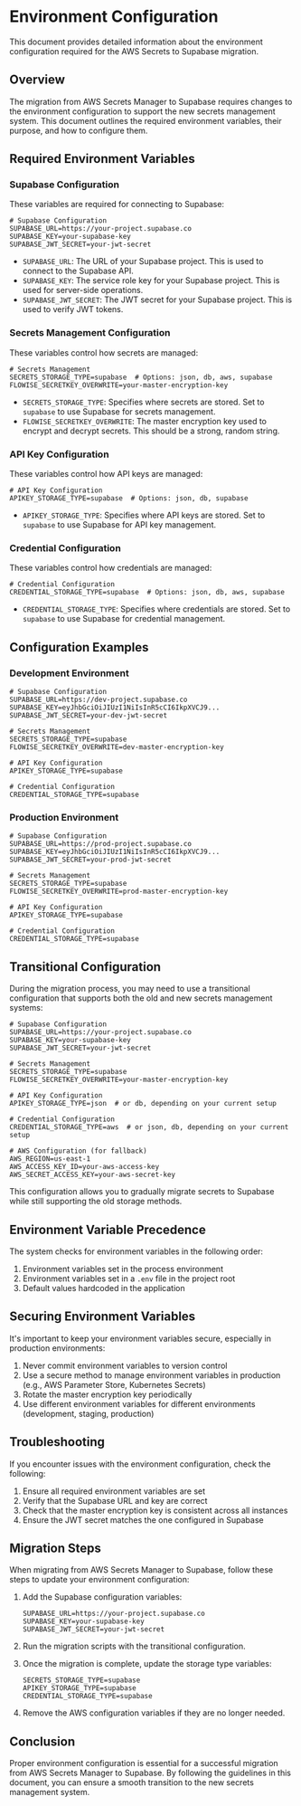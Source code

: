 # Environment Configuration

This document provides detailed information about the environment configuration required for the AWS Secrets to Supabase migration.

## Overview

The migration from AWS Secrets Manager to Supabase requires changes to the environment configuration to support the new secrets management system. This document outlines the required environment variables, their purpose, and how to configure them.

## Required Environment Variables

### Supabase Configuration

These variables are required for connecting to Supabase:

```
# Supabase Configuration
SUPABASE_URL=https://your-project.supabase.co
SUPABASE_KEY=your-supabase-key
SUPABASE_JWT_SECRET=your-jwt-secret
```

- `SUPABASE_URL`: The URL of your Supabase project. This is used to connect to the Supabase API.
- `SUPABASE_KEY`: The service role key for your Supabase project. This is used for server-side operations.
- `SUPABASE_JWT_SECRET`: The JWT secret for your Supabase project. This is used to verify JWT tokens.

### Secrets Management Configuration

These variables control how secrets are managed:

```
# Secrets Management
SECRETS_STORAGE_TYPE=supabase  # Options: json, db, aws, supabase
FLOWISE_SECRETKEY_OVERWRITE=your-master-encryption-key
```

- `SECRETS_STORAGE_TYPE`: Specifies where secrets are stored. Set to `supabase` to use Supabase for secrets management.
- `FLOWISE_SECRETKEY_OVERWRITE`: The master encryption key used to encrypt and decrypt secrets. This should be a strong, random string.

### API Key Configuration

These variables control how API keys are managed:

```
# API Key Configuration
APIKEY_STORAGE_TYPE=supabase  # Options: json, db, supabase
```

- `APIKEY_STORAGE_TYPE`: Specifies where API keys are stored. Set to `supabase` to use Supabase for API key management.

### Credential Configuration

These variables control how credentials are managed:

```
# Credential Configuration
CREDENTIAL_STORAGE_TYPE=supabase  # Options: json, db, aws, supabase
```

- `CREDENTIAL_STORAGE_TYPE`: Specifies where credentials are stored. Set to `supabase` to use Supabase for credential management.

## Configuration Examples

### Development Environment

```
# Supabase Configuration
SUPABASE_URL=https://dev-project.supabase.co
SUPABASE_KEY=eyJhbGciOiJIUzI1NiIsInR5cCI6IkpXVCJ9...
SUPABASE_JWT_SECRET=your-dev-jwt-secret

# Secrets Management
SECRETS_STORAGE_TYPE=supabase
FLOWISE_SECRETKEY_OVERWRITE=dev-master-encryption-key

# API Key Configuration
APIKEY_STORAGE_TYPE=supabase

# Credential Configuration
CREDENTIAL_STORAGE_TYPE=supabase
```

### Production Environment

```
# Supabase Configuration
SUPABASE_URL=https://prod-project.supabase.co
SUPABASE_KEY=eyJhbGciOiJIUzI1NiIsInR5cCI6IkpXVCJ9...
SUPABASE_JWT_SECRET=your-prod-jwt-secret

# Secrets Management
SECRETS_STORAGE_TYPE=supabase
FLOWISE_SECRETKEY_OVERWRITE=prod-master-encryption-key

# API Key Configuration
APIKEY_STORAGE_TYPE=supabase

# Credential Configuration
CREDENTIAL_STORAGE_TYPE=supabase
```

## Transitional Configuration

During the migration process, you may need to use a transitional configuration that supports both the old and new secrets management systems:

```
# Supabase Configuration
SUPABASE_URL=https://your-project.supabase.co
SUPABASE_KEY=your-supabase-key
SUPABASE_JWT_SECRET=your-jwt-secret

# Secrets Management
SECRETS_STORAGE_TYPE=supabase
FLOWISE_SECRETKEY_OVERWRITE=your-master-encryption-key

# API Key Configuration
APIKEY_STORAGE_TYPE=json  # or db, depending on your current setup

# Credential Configuration
CREDENTIAL_STORAGE_TYPE=aws  # or json, db, depending on your current setup

# AWS Configuration (for fallback)
AWS_REGION=us-east-1
AWS_ACCESS_KEY_ID=your-aws-access-key
AWS_SECRET_ACCESS_KEY=your-aws-secret-key
```

This configuration allows you to gradually migrate secrets to Supabase while still supporting the old storage methods.

## Environment Variable Precedence

The system checks for environment variables in the following order:

1. Environment variables set in the process environment
2. Environment variables set in a `.env` file in the project root
3. Default values hardcoded in the application

## Securing Environment Variables

It's important to keep your environment variables secure, especially in production environments:

1. Never commit environment variables to version control
2. Use a secure method to manage environment variables in production (e.g., AWS Parameter Store, Kubernetes Secrets)
3. Rotate the master encryption key periodically
4. Use different environment variables for different environments (development, staging, production)

## Troubleshooting

If you encounter issues with the environment configuration, check the following:

1. Ensure all required environment variables are set
2. Verify that the Supabase URL and key are correct
3. Check that the master encryption key is consistent across all instances
4. Ensure the JWT secret matches the one configured in Supabase

## Migration Steps

When migrating from AWS Secrets Manager to Supabase, follow these steps to update your environment configuration:

1. Add the Supabase configuration variables:
   ```
   SUPABASE_URL=https://your-project.supabase.co
   SUPABASE_KEY=your-supabase-key
   SUPABASE_JWT_SECRET=your-jwt-secret
   ```

2. Run the migration scripts with the transitional configuration.

3. Once the migration is complete, update the storage type variables:
   ```
   SECRETS_STORAGE_TYPE=supabase
   APIKEY_STORAGE_TYPE=supabase
   CREDENTIAL_STORAGE_TYPE=supabase
   ```

4. Remove the AWS configuration variables if they are no longer needed.

## Conclusion

Proper environment configuration is essential for a successful migration from AWS Secrets Manager to Supabase. By following the guidelines in this document, you can ensure a smooth transition to the new secrets management system. 